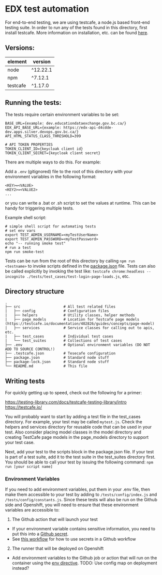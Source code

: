 # EDX test automation

For end-to-end testing, we are using testcafe, a node.js based front-end testing suite. In order to run any of the tests found in this directory, first install testcafe. More information on installation, etc. can be found [here](https://testcafe.io/documentation/402635/getting-started).

## Versions:

|element     |version     |
|------------|------------|
|node        |^12.22.1    |
|npm         |^7.12.1     |
|testcafe    |^1.17.0     |

## Running the tests:

The tests require certain environment variables to be set:

```
BASE_URL={example: dev.educationdataexchange.gov.bc.ca/}
EDX_API_BASE_URL={example: https://edx-api-d4cdde-dev.apps.silver.devops.gov.bc.ca/}
API_HTML_STATUS_CLASS_THRESHOLD=399

# API TOKEN PROPERTIES
TOKEN_CLIENT_ID={keycloak client id}
TOKEN_CLIENT_SECRET={keycloak client secret}
```

There are multiple ways to do this. For example:

Add a `.env` (gitignored) file to the root of this directory with your environment variables in the following format:

```
<KEY>=<VALUE>
<KEY2>=<VALUE2>
...
```

or you can write a .bat or .sh script to set the values at runtime. This can be handy for triggering multiple tests.

Example shell script:

```
# simple shell script for automating tests
# set env vars
export TEST_ADMIN_USERNAME=<myTestUserName>
export TEST_ADMIN_PASSWORD=<myTestPassword>
echo "-- running smoke test"
# run a test
npm run smoke-test
```

Tests can be run from the root of this directory by calling `npm run <testname>` to invoke scripts defined in the [package.json](package.json) file. Tests can also be called explicitly by invoking the test like: `testcafe chrome:headless --incognito ./tests/test_cases/test-login-page-loads.js`, etc.

## Directory structure

    .
    ├── src                    # All test related files
    |   ├── config             # Configuration files
    |   ├── helpers            # Utility classes, helper methods
    |   ├── page_models        # Location for Testcafe page models (https://testcafe.io/documentation/402826/guides/concepts/page-model)
    |   ├── services           # Service classes for calling out to apis, etc.
    |   ├── test_cases         # Individual test cases
    |   └── test_suites        # Collections of test cases
    ├── .env                   # Optional environment variables (DO NOT ADD TO SOURCE CONTROL!)
    ├── .testcafe.json         # Tesecafe configuration
    ├── package.json           # Standard node stuff
    ├── package-lock.json      # Standard node stuff
    └── README.md              # This file

## Writing tests

For quickly getting up to speed, check out the following for a primer:

https://testing-library.com/docs/testcafe-testing-library/intro
https://testcafe.io/

You will probably want to start by adding a test file in the test_cases directory. For example, your test may be called `mytest.js`.
Check the helpers and services directory for reusable code that can be used in your test. Also consider placing model classes in the model directory
and creating TestCafe page models in the page_models directory to support your test case.

Next, add your test to the scripts block in the package.json file. If your test is part of a test suite, add it to the test suite in the
test_suites directory first. You should be able to call your test by issuing the following command: `npm run [your script name]`

### Environment Variables

If you need to add environment variables, put them in your .env file, then make them accessible to your test by adding to `/tests/config/index.js` and `/tests/config/constants.js`.
Since these tests will also be run on the Github side and Openshift, you will need to ensure that these environment variables are accessible 
to:
1. The Github action that will launch your test
- If your environment variable contains sensitive information, you need to put this into a [Github secret](https://docs.github.com/en/actions/security-guides/encrypted-secrets).
- See [this workflow](https://raw.githubusercontent.com/bcgov/EDUC-EDX/master/.github/workflows/test-smoke.test-dev-on.wd.yml) for how to use secrets in a Github workflow
2. The runner that will be deployed on Openshift
- Add environment variables to the Github job or action that will run on the container using the [env directive](https://docs.github.com/en/actions/learn-github-actions/environment-variables). TODO: Use config map on deployment instead?




